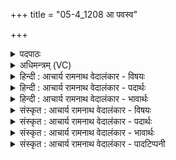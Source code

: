 +++
title = "05-4_1208 आ पवस्व"

+++
<details><summary>पदपाठः</summary>

आ। प꣣वस्व। मदिन्तम। पवि꣡त्र꣢म्। धा꣡र꣢꣯या। क꣣वे। अ꣣र्क꣡स्य꣢। यो꣡नि꣢꣯म्। आ꣣स꣡द꣢म्। आ। सदम्। १२०८।
</details>

<details><summary>अधिमन्त्रम् (VC)</summary>

- पवमानः सोमः
- उचथ्य आङ्गिरसः
- गायत्री
- षड्जः
</details>

<details><summary>हिन्दी : आचार्य रामनाथ वेदालंकार - विषयः</summary>

अब परमेश्वर से प्रार्थना करते हैं।
</details>

<details><summary>हिन्दी : आचार्य रामनाथ वेदालंकार - पदार्थः</summary>

पदार्थान्वयभाषाः -  हे (मदिन्तम) सबसे अधिक आनन्ददायक, (कवे) क्रान्तद्रष्टा सोम अर्थात् रसागार परमात्मन् ! आप (अर्कस्य) अर्चना करनेवाले जीवात्मा के (योनिम्) घर अर्थात् आनन्दमयकोश में (आसदम्) आसन जमाने के लिए (पवित्रम्) पवित्ररूप में (धारया) आनन्द-धारा के साथ (पवस्व) प्रवाहित होओ ॥४॥
</details>

<details><summary>हिन्दी : आचार्य रामनाथ वेदालंकार - भावार्थः</summary>

भावार्थभाषाः -  परमात्मा से निकलकर बहती हुई आनन्द-धारा को प्राप्त करके जीवात्मा कृतार्थ हो जाता है ॥४॥
</details>

<details><summary>संस्कृत : आचार्य रामनाथ वेदालंकार - विषयः</summary>

अथ परमेश्वरः प्रार्थ्यते।
</details>

<details><summary>संस्कृत : आचार्य रामनाथ वेदालंकार - पदार्थः</summary>

पदार्थान्वयभाषाः -  हे (मदिन्तम) आनन्दयितृतम, (कवे) क्रान्तद्रष्टः सोम रसागार परमात्मन् ! त्वम् (अर्कस्य२) अर्चकस्य जीवात्मनः (योनिम्) गृहम् आनन्दमयकोशम् (आसदम्) आसत्तुम् (पवित्रम्) पवित्रं यथा स्यात् तथा (धारया) आनन्दधारया सह (पवस्व) प्रवाहितो भव ॥४॥
</details>

<details><summary>संस्कृत : आचार्य रामनाथ वेदालंकार - भावार्थः</summary>

भावार्थभाषाः -  परमात्मनः सकाशात् प्रस्रवन्तीमानन्दधारां प्राप्य जीवात्मा कृतार्थो जायते ॥४॥
</details>

<details><summary>संस्कृत : आचार्य रामनाथ वेदालंकार - पादटिप्पनी</summary>

टिप्पणी:   १. ऋ० ९।२५।६;५०।४।२. अर्कस्यार्चनीयस्य इन्द्रस्य—इति सा०। अर्को द्रोणकलशः,अथवा अर्क आदित्यः,अथवा आदित्यरश्मयोऽर्काः,अथवा अर्का मन्त्रास्तेषां योनिं स्थानम्—इति वि०।
</details>